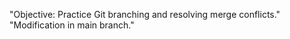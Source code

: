 "Objective: Practice Git branching and resolving merge conflicts." 
"Modification in main branch." 
